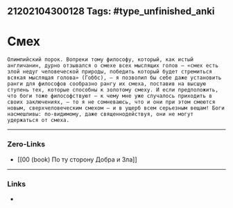 21202104300128
Tags: #type_unfinished_anki
---
# Смех

    Олимпийский порок. Вопреки тому философу, который, как истый англичанин, дурно отзывался о смехе всех мыслящих голов – «смех есть злой недуг человеческой природы, победить который будет стремиться всякая мыслящая голова» (Гоббс), – я позволил бы себе даже установить ранги для философов сообразно рангу их смеха, поставив на высшую ступень тех, которые способны к золотому смеху. И если предположить, что боги тоже философствуют – к чему мне уже случалось приходить в своих заключениях, – то я не сомневаюсь, что и они при этом смеются новым, сверхчеловеческим смехом – и в ущерб всем серьезным вещам! Боги насмешливы: по-видимому, даже священнодействуя, они не могут удержаться от смеха.

---
### Zero-Links
- [[00 (book) По ту сторону Добра и Зла]]
---
### Links
-